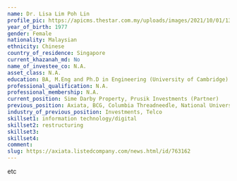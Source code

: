 ```yaml
---
name: Dr. Lisa Lim Poh Lin
profile_pic: https://apicms.thestar.com.my/uploads/images/2021/10/01/1315063.jpg
year_of_birth: 1977
gender: Female
nationality: Malaysian
ethnicity: Chinese
country_of_residence: Singapore 
current_khazanah_md: No
name_of_investee_co: N.A.
asset_class: N.A.
education: BA, M.Eng and Ph.D in Engineering (University of Cambridge)
professional_qualification: N.A.
professional_membership: N.A.
current_position: Sime Darby Property, Prusik Investments (Partner)
previous_position: Axiata, BCG, Columbia Threadneedle, National University of Singapore
industry_of_previous_position: Investments, Telco
skillset1: information technology/digital
skillset2: restructuring
skillset3: 
skillset4: 
comment: 
slug: https://axiata.listedcompany.com/news.html/id/763162
---
```


etc